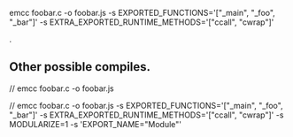 



emcc foobar.c -o foobar.js -s EXPORTED_FUNCTIONS='["_main", "_foo", "_bar"]' -s EXTRA_EXPORTED_RUNTIME_METHODS='["ccall", "cwrap"]'


.



## Other possible compiles.

// emcc foobar.c -o foobar.js

// emcc foobar.c -o foobar.js -s EXPORTED_FUNCTIONS='["_main", "_foo", "_bar"]' -s EXTRA_EXPORTED_RUNTIME_METHODS='["ccall", "cwrap"]' -s MODULARIZE=1 -s 'EXPORT_NAME="Module"'



